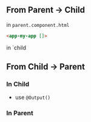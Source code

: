 
## From Parent -> Child
in `parent.component.html`
```html
<app-my-app []>
```

in `child


## From Child -> Parent


### In Child
- use `@Output()`

### In Parent
